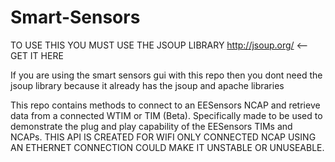Smart-Sensors
=============

TO USE THIS YOU MUST USE THE JSOUP LIBRARY http://jsoup.org/ <-- GET IT HERE

If you are using the smart sensors gui with this repo then you dont need the jsoup library because it already has the jsoup and apache libraries

This repo contains methods to connect to an EESensors NCAP and retrieve data from a connected WTIM or TIM (Beta). Specifically made to be 
used to demonstrate the plug and play capability of the EESensors TIMs and NCAPs. THIS API IS CREATED FOR WIFI ONLY CONNECTED NCAP USING AN ETHERNET CONNECTION COULD MAKE IT UNSTABLE OR UNUSEABLE.

